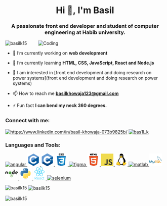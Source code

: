 <h1 align="center">Hi 👋, I'm Basil</h1>
<h3 align="center">A passionate front end developer and student of computer engineering at Habib university.</h3>
<img align="right" alt="Coding" width="400" src="https://cdn.dribbble.com/users/116207](https://iconscout.com/lottie-animations/cyber-security](https://www.freepik.com/premium-vector/hacker-is-trying-break-cyber-security_19403049.htm">

<p align="left"> <img src="https://komarev.com/ghpvc/?username=basilk15&label=Profile%20views&color=0e75b6&style=flat" alt="basilk15" /> </p>

- 🔭 I’m currently working on **web development**

- 🌱 I’m currently learning **HTML, CSS, JavaScript, React and Node.js**

- 📝 I am interested in [front end development and doing research on power systems](front end development and doing research on power systems)

- 📫 How to reach me **basilkhowaja123@gmail.com**

- ⚡ Fun fact **I can bend my neck 360 degrees.**

<h3 align="left">Connect with me:</h3>
<p align="left">
<a href="https://linkedin.com/in/https://www.linkedin.com/in/basil-khowaja-073b9825b/" target="blank"><img align="center" src="https://raw.githubusercontent.com/rahuldkjain/github-profile-readme-generator/master/src/images/icons/Social/linked-in-alt.svg" alt="https://www.linkedin.com/in/basil-khowaja-073b9825b/" height="30" width="40" /></a>
<a href="https://instagram.com/bas1l_k" target="blank"><img align="center" src="https://raw.githubusercontent.com/rahuldkjain/github-profile-readme-generator/master/src/images/icons/Social/instagram.svg" alt="bas1l_k" height="30" width="40" /></a>
</p>

<h3 align="left">Languages and Tools:</h3>
<p align="left"> <a href="https://angular.io" target="_blank" rel="noreferrer"> <img src="https://angular.io/assets/images/logos/angular/angular.svg" alt="angular" width="40" height="40"/> </a> <a href="https://www.cprogramming.com/" target="_blank" rel="noreferrer"> <img src="https://raw.githubusercontent.com/devicons/devicon/master/icons/c/c-original.svg" alt="c" width="40" height="40"/> </a> <a href="https://www.w3schools.com/cpp/" target="_blank" rel="noreferrer"> <img src="https://raw.githubusercontent.com/devicons/devicon/master/icons/cplusplus/cplusplus-original.svg" alt="cplusplus" width="40" height="40"/> </a> <a href="https://www.w3schools.com/css/" target="_blank" rel="noreferrer"> <img src="https://raw.githubusercontent.com/devicons/devicon/master/icons/css3/css3-original-wordmark.svg" alt="css3" width="40" height="40"/> </a> <a href="https://www.figma.com/" target="_blank" rel="noreferrer"> <img src="https://www.vectorlogo.zone/logos/figma/figma-icon.svg" alt="figma" width="40" height="40"/> </a> <a href="https://www.w3.org/html/" target="_blank" rel="noreferrer"> <img src="https://raw.githubusercontent.com/devicons/devicon/master/icons/html5/html5-original-wordmark.svg" alt="html5" width="40" height="40"/> </a> <a href="https://developer.mozilla.org/en-US/docs/Web/JavaScript" target="_blank" rel="noreferrer"> <img src="https://raw.githubusercontent.com/devicons/devicon/master/icons/javascript/javascript-original.svg" alt="javascript" width="40" height="40"/> </a> <a href="https://www.linux.org/" target="_blank" rel="noreferrer"> <img src="https://raw.githubusercontent.com/devicons/devicon/master/icons/linux/linux-original.svg" alt="linux" width="40" height="40"/> </a> <a href="https://www.mathworks.com/" target="_blank" rel="noreferrer"> <img src="https://upload.wikimedia.org/wikipedia/commons/2/21/Matlab_Logo.png" alt="matlab" width="40" height="40"/> </a> <a href="https://www.mysql.com/" target="_blank" rel="noreferrer"> <img src="https://raw.githubusercontent.com/devicons/devicon/master/icons/mysql/mysql-original-wordmark.svg" alt="mysql" width="40" height="40"/> </a> <a href="https://nodejs.org" target="_blank" rel="noreferrer"> <img src="https://raw.githubusercontent.com/devicons/devicon/master/icons/nodejs/nodejs-original-wordmark.svg" alt="nodejs" width="40" height="40"/> </a> <a href="https://www.python.org" target="_blank" rel="noreferrer"> <img src="https://raw.githubusercontent.com/devicons/devicon/master/icons/python/python-original.svg" alt="python" width="40" height="40"/> </a> <a href="https://reactjs.org/" target="_blank" rel="noreferrer"> <img src="https://raw.githubusercontent.com/devicons/devicon/master/icons/react/react-original-wordmark.svg" alt="react" width="40" height="40"/> </a> <a href="https://www.selenium.dev" target="_blank" rel="noreferrer"> <img src="https://raw.githubusercontent.com/detain/svg-logos/780f25886640cef088af994181646db2f6b1a3f8/svg/selenium-logo.svg" alt="selenium" width="40" height="40"/> </a> </p>

<p><img align="left" src="https://github-readme-stats.vercel.app/api/top-langs?username=basilk15&show_icons=true&locale=en&layout=compact" alt="basilk15" /></p>

<p>&nbsp;<img align="center" src="https://github-readme-stats.vercel.app/api?username=basilk15&show_icons=true&locale=en" alt="basilk15" /></p>

<p><img align="center" src="https://github-readme-streak-stats.herokuapp.com/?user=basilk15&" alt="basilk15" /></p>

